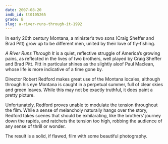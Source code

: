 ```yaml
---
date: 2007-08-20
imdb_id: tt0105265
grade: B
slug: a-river-runs-through-it-1992
---
```


In early 20th century Montana, a minister’s two sons (Craig Sheffer and Brad Pitt) grow up to be different men, united by their love of fly-fishing.

_A River Runs Through It_ is a quiet, reflective struggle of America’s growing pains, as reflected in the lives of two brothers, well played by Craig Sheffer and Brad Pitt. Pitt in particular shines as the slightly aloof Paul Maclean, whose life is more indicative of a time gone by.

Director Robert Redford makes great use of the Montana locales, although through his eye Montana is caught in a perpetual summer, full of clear skies and green leaves. While this may not be exactly truthful, it does paint a pretty picture.

Unfortunately, Redford proves unable to modulate the tension throughout the film. While a sense of melancholy naturally hangs over the story, Redford takes scenes that should be exhilarating, like the brothers’ journey down the rapids, and ratchets the tension too high, robbing the audience of any sense of thrill or wonder.

The result is a solid, if flawed, film with some beautiful photography.
